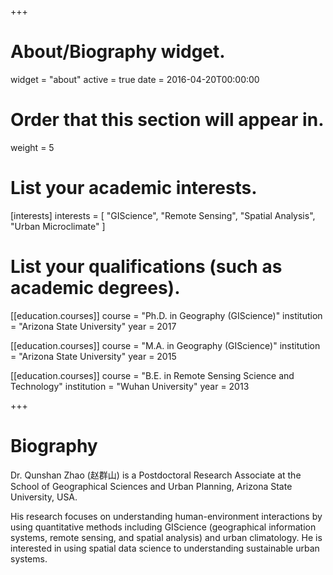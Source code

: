 +++
# About/Biography widget.
widget = "about"
active = true
date = 2016-04-20T00:00:00

# Order that this section will appear in.
weight = 5

# List your academic interests.
[interests]
  interests = [
    "GIScience",
    "Remote Sensing",
    "Spatial Analysis",
    "Urban Microclimate"
  ]

# List your qualifications (such as academic degrees).
[[education.courses]]
  course = "Ph.D. in Geography (GIScience)"
  institution = "Arizona State University"
  year = 2017

[[education.courses]]
  course = "M.A. in Geography (GIScience)"
  institution = "Arizona State University"
  year = 2015

[[education.courses]]
  course = "B.E. in Remote Sensing Science and Technology"
  institution = "Wuhan University"
  year = 2013
 
+++

# Biography

Dr. Qunshan Zhao (赵群山) is a Postdoctoral Research Associate at the School of Geographical Sciences and Urban Planning, Arizona State University, USA.

His research focuses on understanding human-environment interactions by using quantitative methods including GIScience (geographical information systems, remote sensing, and spatial analysis) and urban climatology. He is interested in using spatial data science to understanding sustainable urban systems.
